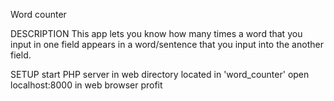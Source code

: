 Word counter

DESCRIPTION
This app lets you know how many times a word that you input in one field appears in a word/sentence that you input into the another field.

SETUP
start PHP server in web directory located in 'word_counter'
open localhost:8000 in web browser
profit